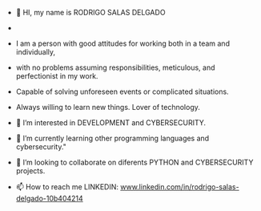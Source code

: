 - 👋 HI, my name is RODRIGO SALAS DELGADO
- 
- I am a person with good attitudes for working both in a team and individually,
- with no problems assuming responsibilities, meticulous, and perfectionist in my work.
- Capable of solving unforeseen events or complicated situations.
- Always willing to learn new things. Lover of technology.

- 👀 I’m interested in DEVELOPMENT and CYBERSECURITY.
- 🌱 I’m currently learning other programming languages and cybersecurity."
- 💞️ I’m looking to collaborate on diferents PYTHON and CYBERSECURITY projects.
- 📫 How to reach me LINKEDIN: www.linkedin.com/in/rodrigo-salas-delgado-10b404214



<!---
rodrigosalas88dev/rodrigosalas88dev is a ✨ special ✨ repository because its `README.md` (this file) appears on your GitHub profile.
You can click the Preview link to take a look at your changes.
--->
